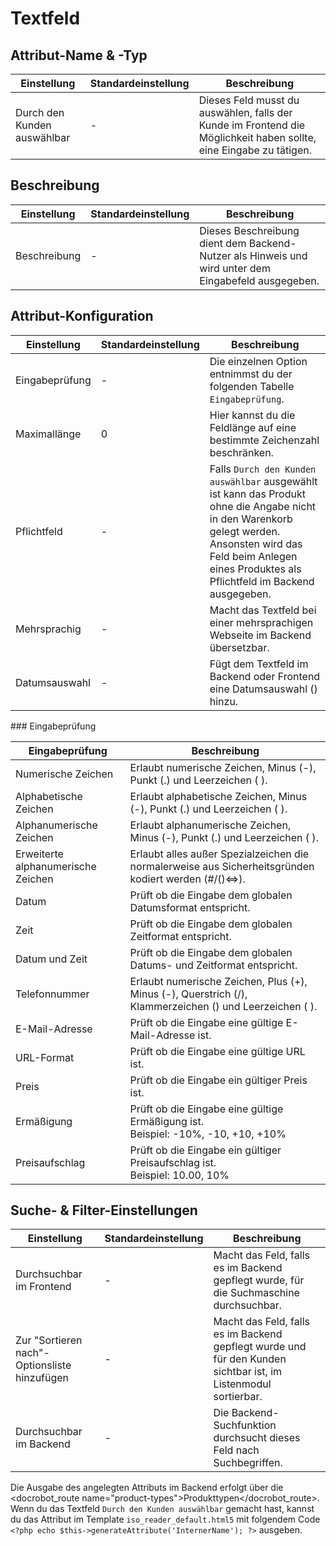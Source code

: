 # Textfeld

## Attribut-Name & -Typ

<table>
    <thead>
        <tr>
            <th>Einstellung</th>
            <th>Standardeinstellung</th>
            <th>Beschreibung</th>
        </tr>
    </thead>
    <tbody>
        <tr>
            <td>Durch den Kunden auswählbar</td>
            <td>-</td>
            <td>Dieses Feld musst du auswählen, falls der Kunde im Frontend die Möglichkeit haben sollte, eine Eingabe zu tätigen.</td>
        </tr>       
    </tbody>
</table>


## Beschreibung

<table>
    <thead>
        <tr>
            <th>Einstellung</th>
            <th>Standardeinstellung</th>
            <th>Beschreibung</th>
        </tr>
    </thead>
    <tbody>
        <tr>
            <td>Beschreibung</td>
            <td>-</td>
            <td>Dieses Beschreibung dient dem Backend-Nutzer als Hinweis und wird unter dem Eingabefeld ausgegeben.</td>
        </tr>       
    </tbody>
</table>


## Attribut-Konfiguration

<table>
    <thead>
        <tr>
            <th>Einstellung</th>
            <th>Standardeinstellung</th>
            <th>Beschreibung</th>
        </tr>
    </thead>
    <tbody>
        <tr>
            <td>Eingabeprüfung</td>
            <td>-</td>
            <td>Die einzelnen Option entnimmst du der folgenden Tabelle <code>Eingabeprüfung</code>.</td>
        </tr>
        <tr>
            <td>Maximallänge</td>
            <td>0</td>
            <td>Hier kannst du die Feldlänge auf eine bestimmte Zeichenzahl beschränken.</td>
        </tr>
        <tr>
            <td>Pflichtfeld</td>
            <td>-</td>
            <td>Falls <code>Durch den Kunden auswählbar</code> ausgewählt ist kann das Produkt ohne die Angabe nicht in den Warenkorb gelegt werden. Ansonsten wird das Feld beim Anlegen eines Produktes als Pflichtfeld im Backend ausgegeben.</td>
        </tr>
        <tr>
            <td>Mehrsprachig</td>
            <td>-</td>
            <td>Macht das Textfeld bei einer mehrsprachigen Webseite im Backend übersetzbar.</td>
        </tr>
        <tr>
            <td>Datumsauswahl</td>
            <td>-</td>
            <td>Fügt dem Textfeld im Backend oder Frontend eine Datumsauswahl (<docrobot_image path="images/datepicker.gif" alt="Datepicker Icon">) hinzu.</td>
        </tr>      
    </tbody>
</table>


### Eingabeprüfung

<table>
	<thead>
		<tr>
			<th>Eingabeprüfung</th>
			<th>Beschreibung</th>
		</tr>
	</thead>
	<tbody>
		<tr>
			<td>Numerische Zeichen</td>
			<td>Erlaubt numerische Zeichen, Minus (-), Punkt (.) und Leerzeichen ( ).</td>
		</tr>
		<tr>
			<td>Alphabetische Zeichen</td>
			<td>Erlaubt alphabetische Zeichen, Minus (-), Punkt (.) und Leerzeichen ( ).</td>
		</tr>
		<tr>
			<td>Alphanumerische Zeichen</td>
			<td>Erlaubt alphanumerische Zeichen, Minus (-), Punkt (.) und Leerzeichen ( ).</td>
		</tr>
		<tr>
			<td>Erweiterte alphanumerische Zeichen</td>
			<td>Erlaubt alles außer Spezialzeichen die normalerweise aus Sicherheitsgründen kodiert werden (#/()&lt;=&gt;).</td>
		</tr>
		<tr>
			<td>Datum</td>
			<td>Prüft ob die Eingabe dem globalen Datumsformat entspricht.</td>
		</tr>
		<tr>
			<td>Zeit</td>
			<td>Prüft ob die Eingabe dem globalen Zeitformat entspricht.</td>
		</tr>
		<tr>
			<td>Datum und Zeit</td>
			<td>Prüft ob die Eingabe dem globalen Datums- und Zeitformat entspricht.</td>
		</tr>
		<tr>
			<td>Telefonnummer</td>
			<td>Erlaubt numerische Zeichen, Plus (+), Minus (-), Querstrich (/), Klammerzeichen () und Leerzeichen ( ).</td>
		</tr>
		<tr>
			<td>E-Mail-Adresse</td>
			<td>Prüft ob die Eingabe eine gültige E-Mail-Adresse ist.</td>
		</tr>
		<tr>
			<td>URL-Format</td>
			<td>Prüft ob die Eingabe eine gültige URL ist.</td>
		</tr>
		<tr>
			<td>Preis</td>
			<td>Prüft ob die Eingabe ein gültiger Preis ist.</td>
		</tr>
		<tr>
			<td>Ermäßigung</td>
			<td>Prüft ob die Eingabe eine gültige Ermäßigung ist.<br>Beispiel: -10%, -10, +10, +10%</td>
		</tr>
		<tr>
			<td>Preisaufschlag</td>
			<td>Prüft ob die Eingabe ein gültiger Preisaufschlag ist.<br>Beispiel: 10.00, 10%</td>
		</tr>
	</tbody>
</table>


## Suche- & Filter-Einstellungen

<table>
    <thead>
        <tr>
            <th>Einstellung</th>
            <th>Standardeinstellung</th>
            <th>Beschreibung</th>
        </tr>
    </thead>
    <tbody>
        <tr>
            <td>Durchsuchbar im Frontend</td>
            <td>-</td>
            <td>Macht das Feld, falls es im Backend gepflegt wurde, für die Suchmaschine durchsuchbar.</td>
        </tr>
        <tr>
            <td>Zur "Sortieren nach"-Optionsliste hinzufügen</td>
            <td>-</td>
            <td>Macht das Feld, falls es im Backend gepflegt wurde und für den Kunden sichtbar ist, im Listenmodul sortierbar.</td>
        </tr>
        <tr>
            <td>Durchsuchbar im Backend</td>
            <td>-</td>
            <td>Die Backend-Suchfunktion durchsucht dieses Feld nach Suchbegriffen.</td>
        </tr>
    </tbody>
</table>

Die Ausgabe des angelegten Attributs im Backend erfolgt über die <docrobot_route name="product-types">Produkttypen</docrobot_route>. Wenn du das Textfeld `Durch den Kunden auswählbar` gemacht hast, kannst du das Attribut im Template `iso_reader_default.html5` mit folgendem Code `<?php echo $this->generateAttribute('InternerName'); ?>` ausgeben.